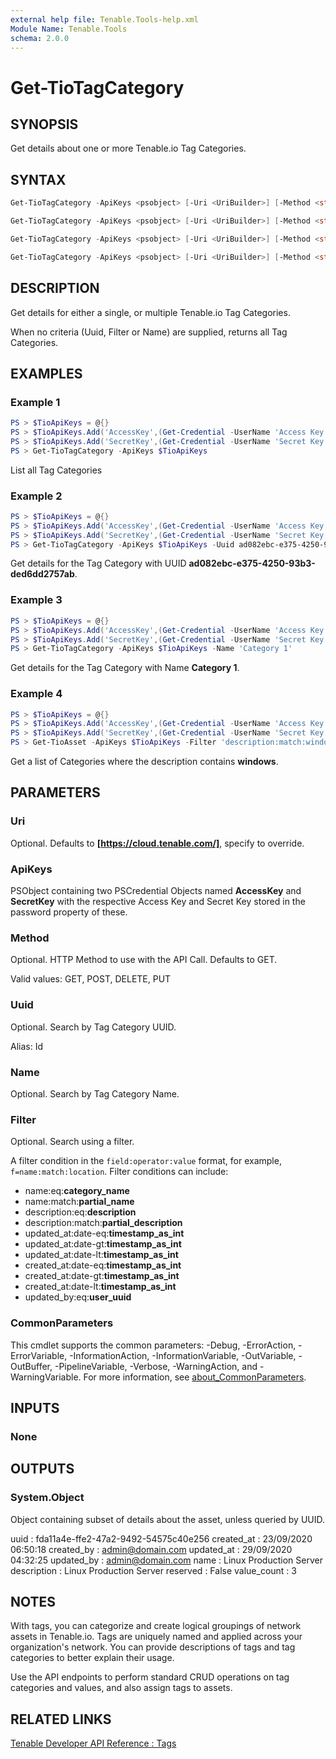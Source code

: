```yaml
---
external help file: Tenable.Tools-help.xml
Module Name: Tenable.Tools
schema: 2.0.0
---
```


# Get-TioTagCategory

## SYNOPSIS

Get details about one or more Tenable.io Tag Categories.

## SYNTAX

```powershell
Get-TioTagCategory -ApiKeys <psobject> [-Uri <UriBuilder>] [-Method <string>] [<CommonParameters>]

Get-TioTagCategory -ApiKeys <psobject> [-Uri <UriBuilder>] [-Method <string>] [-Uuid <string>] [<CommonParameters>]

Get-TioTagCategory -ApiKeys <psobject> [-Uri <UriBuilder>] [-Method <string>] [-Filter <string>] [<CommonParameters>]

Get-TioTagCategory -ApiKeys <psobject> [-Uri <UriBuilder>] [-Method <string>] [-Name <string>] [<CommonParameters>]
```

## DESCRIPTION

Get details for either a single, or multiple Tenable.io Tag Categories.

When no criteria (Uuid, Filter or Name) are supplied, returns all Tag Categories.

## EXAMPLES

### Example 1

```powershell
PS > $TioApiKeys = @{}
PS > $TioApiKeys.Add('AccessKey',(Get-Credential -UserName 'Access Key'))
PS > $TioApiKeys.Add('SecretKey',(Get-Credential -UserName 'Secret Key'))
PS > Get-TioTagCategory -ApiKeys $TioApiKeys
```

List all Tag Categories

### Example 2

```powershell
PS > $TioApiKeys = @{}
PS > $TioApiKeys.Add('AccessKey',(Get-Credential -UserName 'Access Key'))
PS > $TioApiKeys.Add('SecretKey',(Get-Credential -UserName 'Secret Key'))
PS > Get-TioTagCategory -ApiKeys $TioApiKeys -Uuid ad082ebc-e375-4250-93b3-ded6dd2757ab
```

Get details for the Tag Category with UUID **ad082ebc-e375-4250-93b3-ded6dd2757ab**.

### Example 3

```powershell
PS > $TioApiKeys = @{}
PS > $TioApiKeys.Add('AccessKey',(Get-Credential -UserName 'Access Key'))
PS > $TioApiKeys.Add('SecretKey',(Get-Credential -UserName 'Secret Key'))
PS > Get-TioTagCategory -ApiKeys $TioApiKeys -Name 'Category 1'
```

Get details for the Tag Category with Name **Category 1**.

### Example 4

```powershell
PS > $TioApiKeys = @{}
PS > $TioApiKeys.Add('AccessKey',(Get-Credential -UserName 'Access Key'))
PS > $TioApiKeys.Add('SecretKey',(Get-Credential -UserName 'Secret Key'))
PS > Get-TioAsset -ApiKeys $TioApiKeys -Filter 'description:match:windows'
```

Get a list of Categories where the description contains **windows**.

## PARAMETERS

### Uri

Optional. Defaults to **[https://cloud.tenable.com/]**, specify to override.

### ApiKeys

PSObject containing two PSCredential Objects named **AccessKey** and **SecretKey** with the respective Access Key and Secret Key stored in the password property of these.

### Method

Optional. HTTP Method to use with the API Call.  Defaults to GET.

Valid values: GET, POST, DELETE, PUT

### Uuid

Optional. Search by Tag Category UUID.

Alias: Id

### Name

Optional. Search by Tag Category Name.

### Filter

Optional. Search using a filter.

A filter condition in the `field:operator:value` format, for example, `f=name:match:location`. Filter conditions can include:

* name:eq:**category_name**
* name:match:**partial_name**
* description:eq:**description**
* description:match:**partial_description**
* updated_at:date-eq:**timestamp_as_int**
* updated_at:date-gt:**timestamp_as_int**
* updated_at:date-lt:**timestamp_as_int**
* created_at:date-eq:**timestamp_as_int**
* created_at:date-gt:**timestamp_as_int**
* created_at:date-lt:**timestamp_as_int**
* updated_by:eq:**user_uuid**

### CommonParameters

This cmdlet supports the common parameters: -Debug, -ErrorAction, -ErrorVariable, -InformationAction, -InformationVariable, -OutVariable, -OutBuffer, -PipelineVariable, -Verbose, -WarningAction, and -WarningVariable. For more information, see [about_CommonParameters](http://go.microsoft.com/fwlink/?LinkID=113216).

## INPUTS

### None

## OUTPUTS

### System.Object

Object containing subset of details about the asset, unless queried by UUID.

  uuid        : fda11a4e-ffe2-47a2-9492-54575c40e256
  created_at  : 23/09/2020 06:50:18
  created_by  : admin@domain.com
  updated_at  : 29/09/2020 04:32:25
  updated_by  : admin@domain.com
  name        : Linux Production Server
  description : Linux Production Server
  reserved    : False
  value_count : 3

## NOTES

With tags, you can categorize and create logical groupings of network assets in Tenable.io. Tags are uniquely named and applied
across your organization's network. You can provide descriptions of tags and tag categories to better explain their usage.

Use the API endpoints to perform standard CRUD operations on tag categories and values, and also assign tags to assets.

## RELATED LINKS

[Tenable Developer API Reference : Tags](https://developer.tenable.com/reference#tags)
